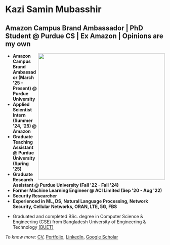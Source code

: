 # Kazi Samin Mubasshir
## Amazon Campus Brand Ambassador | PhD Student @ Purdue CS | Ex Amazon | Opinions are my own


[<img align="right" width="400" src="https://github-readme-stats.vercel.app/api?username=KSMubasshir&show_icons=true"/>](https://github.com/KSMubasshir/)


- **Amazon Campus Brand Ambassador (March '25 - Present) @ Purdue University**
- **Applied Scientist Intern (Summer '24, '25) @ Amazon**
- **Graduate Teaching Assistant @ Purdue University (Spring '25)**
- **Graduate Research Assistant @ Purdue University (Fall '22 - Fall '24)**
- **Former Machine Learning Engineer @ ACI Limited (Sep '20 - Aug '22)**
- **Security Researcher**
- **Experienced in ML, DS, Natural Language Processing, Network Security, Cellular Networks, ORAN, LTE, 5G, FBS**
<!-- #### Currently looking for Data Scientist, Graduate studies opportunities! -->
- Graduated and completed BSc. degree in Computer Science & Engineering (CSE) from Bangladesh University of Engineering & Technology [(BUET)](https://www.buet.ac.bd/)

*To know more:* [CV](files/cv.pdf), [Portfolio](https://www.ksmubasshir.com/), [LinkedIn](https://www.linkedin.com/in/kazi-samin-mubasshir/), [Google Scholar](https://scholar.google.com/citations?user=R6lJbKIAAAAJ&hl=en)
